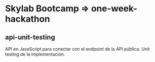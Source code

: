 # Skylab Bootcamp => one-week-hackathon

## api-unit-testing

API en JavaScript para conectar con el endpoint de la API pública. Unit testing de la implementación.
